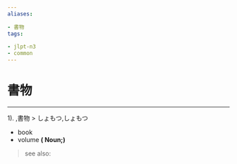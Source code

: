 ```yaml
---
aliases:
    
- 書物
tags:
    
- jlpt-n3
- common
---
```


# 書物
---
1).
,書物 > しょもつ,しょもつ

- book
- volume
**( Noun;)**
> see also: 
            